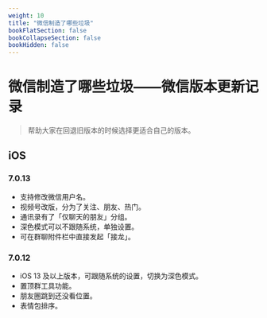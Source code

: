 ```yaml
---
weight: 10
title: "微信制造了哪些垃圾"
bookFlatSection: false
bookCollapseSection: false
bookHidden: false
---
```


# 微信制造了哪些垃圾——微信版本更新记录

> 帮助大家在回退旧版本的时候选择更适合自己的版本。

## iOS

### 7.0.13

- 支持修改微信用户名。
- 视频号改版，分为了关注、朋友、热门。
- 通讯录有了「仅聊天的朋友」分组。
- 深色模式可以不跟随系统，单独设置。
- 可在群聊附件栏中直接发起「接龙」。

### 7.0.12

- iOS 13 及以上版本，可跟随系统的设置，切换为深色模式。
- 置顶群工具功能。
- 朋友圈跳到还没看位置。
- 表情包排序。
